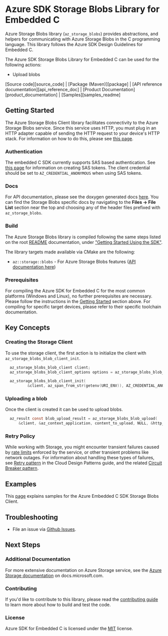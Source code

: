 # Azure SDK Storage Blobs Library for Embedded C

Azure Storage Blobs library (`az_storage_blobs`) provides abstractions, and helpers for communicating with Azure Storage Blobs in the C programming language. This library follows the Azure SDK Design Guidelines for Embedded C.

The Azure SDK Storage Blobs Library for Embedded C can be used for the following actions:

* Upload blobs

[Source code][source_code] | [Package (Maven)][package] | [API reference documentation][api_reference_doc] | [Product Documentation][product_documentation] | [Samples][samples_readme]

## Getting Started

The Azure Storage Blobs Client library facilitates connectivity to the Azure Storage Blobs service. Since this service uses HTTP, you must plug in an HTTP adapter capable of sending the HTTP request to your device's HTTP stack. For information on how to do this, please see [this page][docs_platform_readme].

### Authentication

The embedded C SDK currently supports SAS based authentication.  See [this page][storage_access_control_sas] for information on creating SAS tokens.
The client credential should be set to `AZ_CREDENTIAL_ANONYMOUS` when using SAS tokens.

### Docs

For API documentation, please see the doxygen generated docs [here][azure_sdk_for_c_doxygen_docs]. You can find the Storage Blobs specific docs by navigating to the **Files -> File List** section near the top and choosing any of the header files prefixed with `az_storage_blobs`.

### Build

The Azure Storage Blobs library is compiled following the same steps listed on the root [README][azure_sdk_for_c_readme] documentation, under ["Getting Started Using the SDK"][azure_sdk_for_c_readme_getting_started].

The library targets made available via CMake are the following:

- `az::storage::blobs` - For Azure Storage Blobs features ([API documentation here][azure_sdk_for_c_doxygen_docs])

### Prerequisites

For compiling the Azure SDK for Embedded C for the most common platforms (Windows and Linux), no further prerequisites are necessary.
Please follow the instructions in the [Getting Started](#Getting-Started) section above.
For compiling for specific target devices, please refer to their specific toolchain documentation.

## Key Concepts

### Creating the Storage Client

To use the storage client, the first action is to initialize the client with `az_storage_blobs_blob_client_init`.
```C
  az_storage_blobs_blob_client client;
  az_storage_blobs_blob_client_options options = az_storage_blobs_blob_client_options_default();

  az_storage_blobs_blob_client_init(
          &client, az_span_from_str(getenv(URI_ENV)), AZ_CREDENTIAL_ANONYMOUS, &options);
```

### Uploading a blob

Once the client is created it can be used to upload blobs.
```C
  az_result const blob_upload_result = az_storage_blobs_blob_upload(
      &client, &az_context_application, content_to_upload, NULL, &http_response)
```

### Retry Policy

While working with Storage, you might encounter transient failures caused by [rate limits][storage_rate_limits] enforced by the service, or other transient problems like network outages. For information about handling these types of failures, see [Retry pattern][azure_pattern_retry] in the Cloud Design Patterns guide, and the related [Circuit Breaker pattern][azure_pattern_circuit_breaker].

## Examples

This [page][samples_storage_blobs_readme] explains samples for the Azure Embedded C SDK Storage Blobs Client.

## Troubleshooting

- File an issue via [Github Issues](https://github.com/Azure/azure-sdk-for-c/issues/new/choose).

## Next Steps

### Additional Documentation

For more extensive documentation on Azure Storage service, see the [Azure Storage documentation][storage_docs] on docs.microsoft.com.

### Contributing

If you'd like to contribute to this library, please read the [contributing guide][azure_sdk_for_c_contributing] to learn more about how to build and test the code.

### License

Azure SDK for Embedded C is licensed under the [MIT][azure_sdk_for_c_license] license.

<!-- LINKS -->
[azure_pattern_circuit_breaker]: https://docs.microsoft.com/azure/architecture/patterns/circuit-breaker
[azure_pattern_retry]: https://docs.microsoft.com/azure/architecture/patterns/retry
[azure_sdk_for_c_contributing]: https://github.com/Azure/azure-sdk-for-c/blob/main/CONTRIBUTING.md
[azure_sdk_for_c_contributing_developer_guide]: https://github.com/Azure/azure-sdk-for-c/blob/main/CONTRIBUTING.md#developer-guide
[azure_sdk_for_c_contributing_pull_requests]: https://github.com/Azure/azure-sdk-for-c/blob/main/CONTRIBUTING.md#pull-requests
[azure_sdk_for_c_doxygen_docs]: https://azure.github.io/azure-sdk-for-c
[azure_sdk_for_c_license]: https://github.com/Azure/azure-sdk-for-c/blob/main/LICENSE
[azure_sdk_for_c_readme]: https://github.com/Azure/azure-sdk-for-c/blob/main/README.md
[azure_sdk_for_c_readme_getting_started]:https://github.com/Azure/azure-sdk-for-c/blob/main/README.md#getting-started-using-the-sdk
[samples_storage_blobs_readme]: https://github.com/Azure/azure-sdk-for-c/blob/main/sdk/samples/storage/blobs/README.md
[docs_platform_readme]: https://github.com/Azure/azure-sdk-for-c/blob/main/sdk/docs/platform/README.md
[storage_access_control_sas]: https://docs.microsoft.com/rest/api/storageservices/delegate-access-with-shared-access-signature
[storage_account_create]: https://docs.microsoft.com/azure/storage/common/storage-account-create?tabs=azure-portal
[storage_blobs]: https://docs.microsoft.com/azure/storage/blobs/storage-blobs-overview
[storage_docs]: https://docs.microsoft.com/azure/storage/
[storage_rate_limits]: https://docs.microsoft.com/azure/storage/blobs/scalability-targets
[storage_overview]: https://docs.microsoft.com/azure/storage/blobs/storage-blobs-introduction
